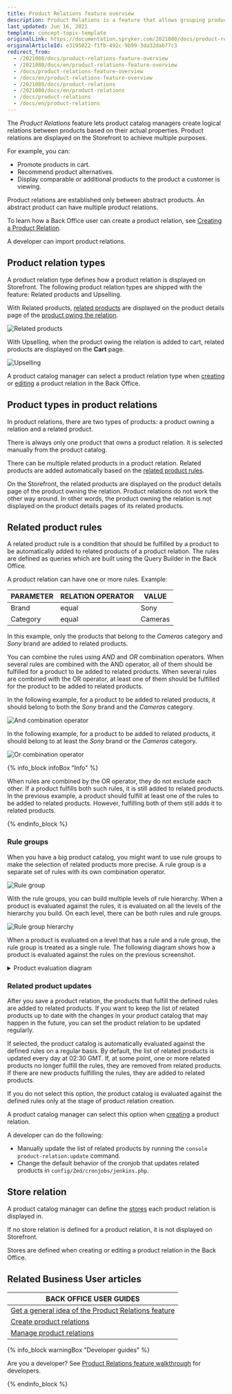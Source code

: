 ```yaml
---
title: Product Relations feature overview
description: Product Relations is a feature that allows grouping products by attributes for easier navigation and accessibility.
last_updated: Jun 16, 2021
template: concept-topic-template
originalLink: https://documentation.spryker.com/2021080/docs/product-relations-feature-overview
originalArticleId: e3195022-f1fb-492c-9b99-3da32dab77c3
redirect_from:
  - /2021080/docs/product-relations-feature-overview
  - /2021080/docs/en/product-relations-feature-overview
  - /docs/product-relations-feature-overview
  - /docs/en/product-relations-feature-overview
  - /2021080/docs/product-relations
  - /2021080/docs/en/product-relations
  - /docs/product-relations
  - /docs/en/product-relations
---
```


The _Product Relations_ feature lets product catalog managers create logical relations between products based on their actual properties. Product relations are displayed on the Storefront to achieve multiple purposes.

For example, you can:
* Promote products in cart.
* Recommend product alternatives.
* Display comparable or additional products to the product a customer is viewing.

Product relations are established only between abstract products. An abstract product can have multiple product relations.

To learn how a Back Office user can create a product relation, see [Creating a Product Relation](/docs/scos/user/back-office-user-guides/{{page.version}}/merchandising/product-relations/create-product-relations.html).

A developer can import<!-- link to new import page --> product relations.

## Product relation types

A product relation type defines how a product relation is displayed on Storefront. The following product relation types are shipped with the feature: Related products and Upselling.

With Related products, [related products](#product-types-in-product-relations) are displayed on the product details page of the [product owing the relation](#product-types-in-product-relations).

![Related products](https://spryker.s3.eu-central-1.amazonaws.com/docs/Features/Product+Management/Product+Relations/Product+Relations+Feature+Overview/202006.0/related-products.gif)

With Upselling, when the product owing the relation is added to cart, related products are displayed on the **Cart** page.

![Upselling](https://spryker.s3.eu-central-1.amazonaws.com/docs/Features/Product+Management/Product+Relations/Product+Relations+Feature+Overview/202006.0/Upselling.gif)

A product catalog manager can select a product relation type when [creating](/docs/scos/user/back-office-user-guides/{{page.version}}/merchandising/product-relations/create-product-relations.html) or [editing](/docs/scos/user/back-office-user-guides/{{page.version}}/merchandising/product-relations/edit-product-relations.html) a product relation in the Back Office.

## Product types in product relations

In product relations, there are two types of products: a product owning a relation and a related product.

There is always only one product that owns a product relation. It is selected manually from the product catalog.

There can be multiple related products in a product relation. Related products are added automatically based on the [related product rules](#related-product-rules).

On the Storefront, the related products are displayed on the product details page of the product owning the relation. Product relations do not work the other way around. In other words, the product owning the relation is not displayed on the product details pages of its related products.

## Related product rules

A related product rule is a condition that should be fulfilled by a product to be automatically added to related products of a product relation. The rules are defined as queries which are built using the Query Builder in the Back Office.

A product relation can have one or more rules. Example:

| PARAMETER | RELATION OPERATOR | VALUE |
| --- | --- | --- |
| Brand | equal | Sony |
| Category | equal | Cameras |

In this example, only the products that belong to the *Cameras* category and *Sony* brand are added to related products.

You can combine the rules using *AND* and *OR* combination operators. When several rules are combined with the AND operator, all of them should be fulfilled for a product to be added to related products. When several rules are combined with the OR operator, at least one of them should be fulfilled for the product to be added to related products.

In the following example, for a product to be added to related products, it should belong to both the *Sony* brand and the *Cameras* category.

![And combination operator](https://spryker.s3.eu-central-1.amazonaws.com/docs/Features/Product+Management/Product+Relations/Product+Relations+Feature+Overview/202006.0/and-combination-operator.png)

In the following example, for a product to be added to related products, it should belong to at least the *Sony* brand or the *Cameras* category.

![Or combination operator](https://spryker.s3.eu-central-1.amazonaws.com/docs/Features/Product+Management/Product+Relations/Product+Relations+Feature+Overview/202006.0/or-combination-operator.png)

{% info_block infoBox "Info" %}

When rules are combined by the OR operator, they do not exclude each other. If a product fulfills both such rules, it is still added to related products. In the previous example, a product should fulfill at least one of the rules to be added to related products. However, fulfilling both of them still adds it to related products.

{% endinfo_block %}

### Rule groups

When you have a big product catalog, you might want to use rule groups to make the selection of related products more precise. A rule group is a separate set of rules with its own combination operator.

![Rule group]( https://spryker.s3.eu-central-1.amazonaws.com/docs/Features/Product+Management/Product+Relations/Product+Relations+Feature+Overview/202006.0/rule-group.png)

With the rule groups, you can build multiple levels of rule hierarchy. When a product is evaluated against the rules, it is evaluated on all the levels of the hierarchy you build. On each level, there can be both rules and rule groups.

![Rule group hierarchy](https://spryker.s3.eu-central-1.amazonaws.com/docs/Features/Product+Management/Product+Relations/Product+Relations+Feature+Overview/202006.0/rule-group-hierarchy.png)

When a product is evaluated on a level that has a rule and a rule group, the rule group is treated as a single rule. The following diagram shows how a product is evaluated against the rules on the previous screenshot.

<details><summary markdown='span'>Product evaluation diagram</summary>

![product-relation-rule-hierarchy](https://confluence-connect.gliffy.net/embed/image/04eed8c7-8608-472f-8c74-9510d2449487.png?utm_medium=live&utm_source=custom)

</details>

### Related product updates

After you save a product relation, the products that fulfill the defined rules are added to related products. If you want to keep the list of related products up to date with the changes in your product catalog that may happen in the future, you can set the product relation to be updated regularly.

If selected, the product catalog is automatically evaluated against the defined rules on a regular basis. By default, the list of related products is updated every day at 02:30 GMT.  If, at some point, one or more related products no longer fulfill the rules, they are removed from related products. If there are new products fulfilling the rules, they are added to related products.

If you do not select this option, the product catalog is evaluated against the defined rules only at the stage of product relation creation.

A product catalog manager can select this option when [creating](/docs/scos/user/back-office-user-guides/{{page.version}}/merchandising/product-relations/create-product-relations.html) a product relation.

A developer can do the following:

* Manually update the list of related products by running the `console product-relation:update` command.
* Change the default behavior of the cronjob that updates related products in `config/Zed/cronjobs/jenkins.php`.

## Store relation

A product catalog manager can define the [stores](/docs/scos/dev/tutorials-and-howtos/howtos/howto-set-up-multiple-stores.html) each product relation is displayed in.

If no store relation is defined for a product relation, it is not displayed on Storefront.

Stores are defined when creating or editing a product relation in the Back Office.

## Related Business User articles

|BACK OFFICE USER GUIDES|
|---|
| [Get a general idea of the Product Relations feature](/docs/scos/user/features/{{page.version}}/product-rating-and-reviews-feature-overview.html)  |   |
| [Create product relations](/docs/scos/user/back-office-user-guides/{{page.version}}/merchandising/product-relations/create-product-relations.html)  |   |
| [Manage product relations](/docs/scos/user/back-office-user-guides/{{page.version}}/merchandising/product-relations/managing-product-relations.html)  |   |

{% info_block warningBox "Developer guides" %}

Are you a developer? See [Product Relations feature walkthrough](/docs/scos/dev/feature-walkthroughs/{{page.version}}/product-relations-feature-walkthrough/product-relations-feature-walkthrough.html) for developers.

{% endinfo_block %}
